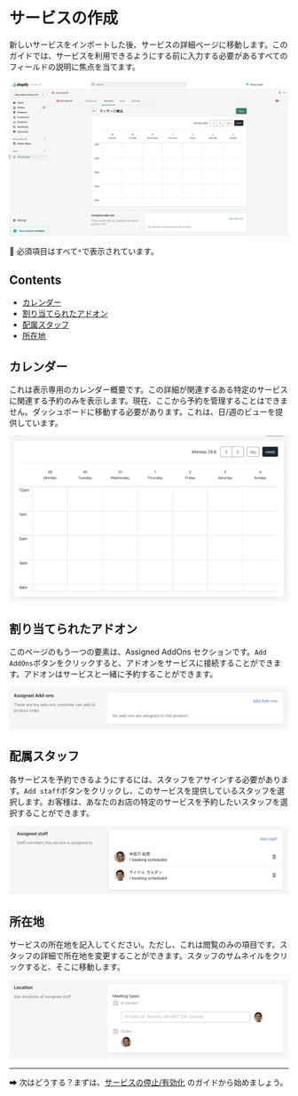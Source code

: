 # サービスの作成

新しいサービスをインポートした後、サービスの詳細ページに移動します。このガイドでは、サービスを利用できるようにする前に入力する必要があるすべてのフィールドの説明に焦点を当てます。

![Alt text](../img/Screenshot%202022-08-30%20at%2015.39.29.png?raw=true "Sakurabook Service")

📌 必須項目はすべて`*`で表示されています。

## Contents

- [カレンダー](#カレンダー)
- [割り当てられたアドオン](#割り当てられたアドオン)
- [配属スタッフ](#配属スタッフ)
- [所在地](#所在地)

## カレンダー

これは表示専用のカレンダー概要です。この詳細が関連するある特定のサービスに関連する予約のみを表示します。現在、ここから予約を管理することはできません。ダッシュボードに移動する必要があります。これは、日/週のビューを提供しています。

![Alt text](../img/Screenshot%202022-08-30%20at%2014.59.12.png?raw=true "Sakurabook Service Calendar")

## 割り当てられたアドオン

このページのもう一つの要素は、Assigned AddOns セクションです。`Add AddOns`ボタンをクリックすると、アドオンをサービスに接続することができます。アドオンはサービスと一緒に予約することができます。

![Alt text](../img/Screenshot%202022-08-30%20at%2014.59.21.png?raw=true "Sakurabook Service AddOns")

## 配属スタッフ

各サービスを予約できるようにするには、スタッフをアサインする必要があります。`Add staff`ボタンをクリックし、このサービスを提供しているスタッフを選択します。お客様は、あなたのお店の特定のサービスを予約したいスタッフを選択することができます。

![Alt text](../img/Screenshot%202022-08-30%20at%2015.41.18.png?raw=true "Sakurabook Service Staff")

## 所在地

サービスの所在地を記入してください。ただし、これは閲覧のみの項目です。スタッフの詳細で所在地を変更することができます。スタッフのサムネイルをクリックすると、そこに移動します。

![Alt text](../img/Screenshot%202022-08-30%20at%2015.41.11.png?raw=true "Sakurabook Service location")

---

➡ 次はどうする？まずは、[サービスの停止/有効化](./service-de-activation.md) のガイドから始めましょう。
